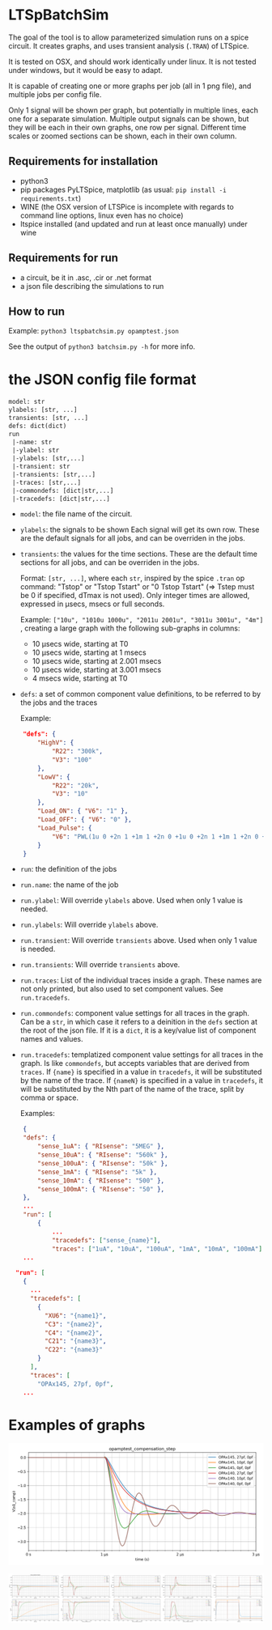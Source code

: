 # LTSpBatchSim

The goal of the tool is to allow parameterized simulation runs on a spice circuit. It creates graphs, and uses transient analysis (```.TRAN```) of LTSpice.

It is tested on OSX, and should work identically under linux. It is not tested under windows, but it would be easy to adapt.

It is capable of creating one or more graphs per job (all in 1 png file), and multiple jobs per config file.

Only 1 signal will be shown per graph, but potentially in multiple lines, each one for a separate simulation.
Multiple output signals can be shown, but they will be each in their own graphs, one row per signal.
Different time scales or zoomed sections can be shown, each in their own column.

## Requirements for installation

* python3
* pip packages PyLTSpice, matplotlib (as usual: ```pip install -i requirements.txt```)
* WINE (the OSX version of LTSPice is incomplete with regards to command line options, linux even has no choice)
* ltspice installed (and updated and run at least once manually) under wine

## Requirements for run

* a circuit, be it in .asc, .cir or .net format
* a json file describing the simulations to run

## How to run

Example:
```python3 ltspbatchsim.py opamptest.json```

See the output of ```python3 batchsim.py -h``` for more info.

# the JSON config file format

```text
model: str
ylabels: [str, ...]
transients: [str, ...]
defs: dict(dict)
run
 |-name: str
 |-ylabel: str
 |-ylabels: [str,...]
 |-transient: str
 |-transients: [str,...]
 |-traces: [str,...]
 |-commondefs: [dict|str,...]
 |-tracedefs: [dict|str,...]
```

* ```model```: the file name of the circuit.
* ```ylabels```: the signals to be shown Each signal will get its own row. These are the default signals for all jobs, and can be overriden in the jobs.
* ```transients```: the values for the time sections. These are the default time sections for all jobs, and can be overriden in the jobs. 
  
    Format: ```[str, ...]```, where each ```str```, inspired by the spice ```.tran``` op command: "Tstop" or "Tstop Tstart" or "0 Tstop Tstart" (=> Tstep must be 0 if specified, dTmax is not used). Only integer times are allowed, expressed in µsecs, msecs or full seconds.
  
    Example: ```["10u", "1010u 1000u", "2011u 2001u", "3011u 3001u", "4m"]``` , creating a large graph with the following sub-graphs in columns:
  * 10 µsecs wide, starting at T0
  * 10 µsecs wide, starting at 1 msecs
  * 10 µsecs wide, starting at 2.001 msecs
  * 10 µsecs wide, starting at 3.001 msecs
  * 4 msecs wide, starting at T0
* ```defs```: a set of common component value definitions, to be referred to by the jobs and the traces

    Example:

```json
    "defs": {
        "HighV": {
            "R22": "300k",
            "V3": "100"
        },
        "LowV": {
            "R22": "20k",
            "V3": "10"
        },
        "Load_ON": { "V6": "1" },
        "Load_OFF": { "V6": "0" },
        "Load_Pulse": {
            "V6": "PWL(1u 0 +2n 1 +1m 1 +2n 0 +1u 0 +2n 1 +1m 1 +2n 0 +1m 0 +2n 1 +1u 1 +2n 0 +1m 0)"
        }
    }
```

* ```run```: the definition of the jobs
* ```run.name```: the name of the job
* ```run.ylabel```: Will override ```ylabels``` above. Used when only 1 value is needed.
* ```run.ylabels```: Will override ```ylabels``` above.
* ```run.transient```: Will override ```transients``` above. Used when only 1 value is needed.
* ```run.transients```: Will override ```transients``` above.
* ```run.traces```: List of the individual traces inside a graph. These names are not only printed, but also used to set component values. See ```run.tracedefs```.
* ```run.commondefs```: component value settings for all traces in the graph. Can be a ```str```, in which case it refers to a deinition in the ```defs``` section at the root of the json file. If it is a ```dict```, it is a key/value list of component names and values.
* ```run.tracedefs```: templatized component value settings for all traces in the graph. Is like ```commondefs```, but accepts variables that are derived from ```traces```. If ```{name}``` is specified in a value in ```tracedefs```, it will be substituted by the name of the trace. If ```{nameN}``` is specified in a value in ```tracedefs```, it will be substituted by the Nth part of the name of the trace, split by comma or space.

    Examples:

```json
    {
    "defs": {
        "sense_1uA": { "RIsense": "5MEG" },
        "sense_10uA": { "RIsense": "560k" },
        "sense_100uA": { "RIsense": "50k" },
        "sense_1mA": { "RIsense": "5k" },
        "sense_10mA": { "RIsense": "500" },
        "sense_100mA": { "RIsense": "50" },
    },
    ...
    "run": [
        {
            ...
            "tracedefs": ["sense_{name}"],
            "traces": ["1uA", "10uA", "100uA", "1mA", "10mA", "100mA"]
    ...
```

```json
  "run": [
    {
      ...
      "tracedefs": [
        {
          "XU6": "{name1}",
          "C3": "{name2}",
          "C4": "{name2}",
          "C21": "{name3}",
          "C22": "{name3}"
        }
      ],
      "traces": [
        "OPAx145, 27pf, 0pf",
    ...
```

# Examples of graphs

![simple](img\simple.png "Simple graph")

![more complicated](img\more.png "More detailed graph")